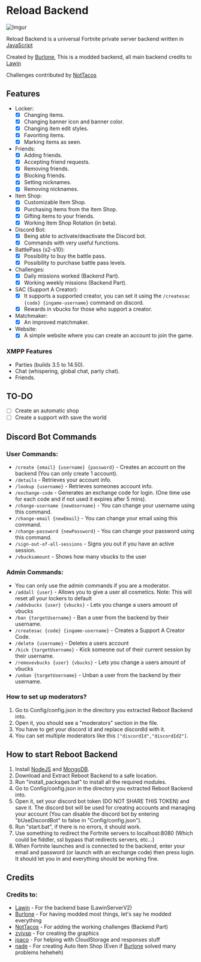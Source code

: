 # Reload Backend

![Imgur](https://imgur.com/L06O0IJ.png)

Reload Backend is a universal Fortnite private server backend written in [JavaScript](https://en.wikipedia.org/wiki/JavaScript)

Created by [Burlone](https://github.com/burlone0), This is a modded backend, all main backend credits to [Lawin](https://github.com/Lawin0129)

Challenges contributed by [NotTacos](https://github.com/PhysicalDrive)

## Features
* Locker:
    * [x] Changing items.
    * [x] Changing banner icon and banner color.
    * [x] Changing item edit styles.
    * [x] Favoriting items.
    * [x] Marking items as seen.
* Friends:
    * [x] Adding friends.
    * [x] Accepting friend requests.
    * [x] Removing friends.
    * [x] Blocking friends.
    * [x] Setting nicknames.
    * [x] Removing nicknames.
* Item Shop:
    * [x] Customizable Item Shop.
    * [x] Purchasing items from the Item Shop.
    * [x] Gifting items to your friends.
    * [x] Working Item Shop Rotation (in beta).
* Discord Bot:
    * [x] Being able to activate/deactivate the Discord bot.
    * [x] Commands with very useful functions.
* BattlePass (s2-s10):
    * [x] Possibility to buy the battle pass.
    * [x] Possibility to purchase battle pass levels.
* Challenges:
    * [x] Daily missions worked (Backend Part).
    * [x] Working weekly missions (Backend Part).
* SAC (Support A Creator):
    * [x] It supports a supported creator, you can set it using the `/createsac {code} {ingame-username}` command on discord.
    * [x] Rewards in vbucks for those who support a creator.
* Matchmaker:
    * [x] An improved matchmaker.
* Website:
    * [x] A simple website where you can create an account to join the game.
### XMPP Features
- Parties (builds 3.5 to 14.50).
- Chat (whispering, global chat, party chat).
- Friends.

## TO-DO
- [ ] Create an automatic shop
- [ ] Create a support with save the world

## Discord Bot Commands
### User Commands:
- `/create {email} {username} {password}` - Creates an account on the backend (You can only create 1 account).
- `/details` - Retrieves your account info.
- `/lookup {username}` - Retrieves someones account info.
- `/exchange-code` - Generates an exchange code for login. (One time use for each code and if not used it expires after 5 mins).
- `/change-username {newUsername}` - You can change your username using this command.
- `/change-email {newEmail}` - You can change your email using this command.
- `/change-password {newPassword}` - You can change your password using this command.
- `/sign-out-of-all-sessions` - Signs you out if you have an active session.
- `/vbucksamount` - Shows how many vbucks to the user
### Admin Commands:
- You can only use the admin commands if you are a moderator.
- `/addall {user}` - Allows you to give a user all cosmetics. Note: This will reset all your lockers to default
- `/addvbucks {user} {vbucks}` - Lets you change a users amount of vbucks
- `/ban {targetUsername}` - Ban a user from the backend by their username.
- `/createsac {code} {ingame-username}` - Creates a Support A Creator Code.
- `/delete {username}` - Deletes a users account
- `/kick {targetUsername}` - Kick someone out of their current session by their username.
- `/removevbucks {user} {vbucks}` - Lets you change a users amount of vbucks
- `/unban {targetUsername}` - Unban a user from the backend by their username.
### How to set up moderators?
1) Go to Config/config.json in the directory you extracted Reboot Backend into.
2) Open it, you should see a "moderators" section in the file.
3) You have to get your discord id and replace discordId with it.
4) You can set multiple moderators like this `["discordId","discordId2"]`.

## How to start Reboot Backend
1) Install [NodeJS](https://nodejs.org/en/) and [MongoDB](https://www.mongodb.com/try/download/community).
2) Download and Extract Reboot Backend to a safe location.
3) Run "install_packages.bat" to install all the required modules.
4) Go to Config/config.json in the directory you extracted Reboot Backend into.
5) Open it, set your discord bot token (DO NOT SHARE THIS TOKEN) and save it. The discord bot will be used for creating accounts and managing your account (You can disable the discord bot by entering "bUseDiscordBot" to false in "Config/config.json").
6) Run "start.bat", if there is no errors, it should work.
7) Use something to redirect the Fortnite servers to localhost:8080 (Which could be fiddler, ssl bypass that redirects servers, etc...)
8) When Fortnite launches and is connected to the backend, enter your email and password (or launch with an exchange code) then press login. It should let you in and everything should be working fine.

## Credits
### Credits to:
* [Lawin](https://github.com/Lawin0129) - For the backend base (LawinServerV2)
* [Burlone](https://github.com/burlone0) - For having modded most things, let's say he modded everything
* [NotTacos](https://github.com/PhysicalDrive) - For adding the working challenges (Backend Part)
* [zvivsp](https://github.com/zvivsp) - For creating the graphics
* [joaco](https://github.com/ojotaa0124) - For helping with CloudStorage and responses stuff
* [nade](https://github.com/gn1e) - For creating Auto Item Shop (Even if [Burlone](https://github.com/burlone0) solved many problems heheheh)